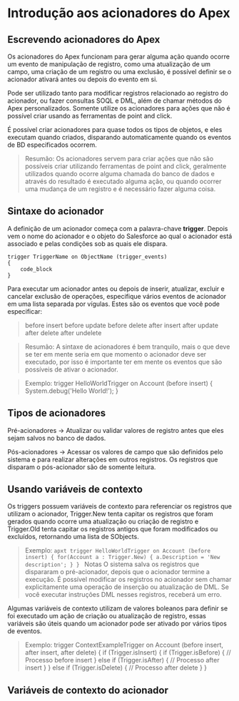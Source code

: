 # Introdução aos acionadores do Apex
## Escrevendo acionadores do Apex
Os acionadores do Apex funcionam para gerar alguma ação quando ocorre um evento
de manipulação de registro, como uma atualização de um campo, uma criação
de um registro ou uma exclusão, é possível definir se o acionador ativará
antes ou depois do evento em si.

Pode ser utilizado tanto para modificar registros relacionado ao registro do 
acionador, ou fazer consultas SOQL e DML, além de chamar métodos do Apex
personalizados. Somente utilize os acionadores para ações que não é possível
criar usando as ferramentas de point and click.

É possível criar acionadores para quase todos os tipos de objetos, e eles executam
quando criados, disparando automaticamente quando os eventos de BD especificados
ocorrem.

>Resumão:
    Os acionadores servem para criar ações que não são possíveis criar utilizando
    ferramentas de point and click, geralmente utilizados quando ocorre alguma
    chamada do banco de dados e através do resultado é executado alguma ação, ou
    quando ocorrer uma mudança de um registro e é necessário fazer alguma coisa.

## Sintaxe do acionador

A definição de um acionador começa com a palavra-chave **trigger**.
Depois vem o nome do acionador e o objeto do Salesforce ao qual o acionador
está associado e pelas condições sob as quais ele dispara.

```apxt
trigger TriggerName on ObjectName (trigger_events)
{
    code_block
}
```

Para executar um acionador antes ou depois de inserir, atualizar, excluir e
cancelar exclusão de operações, especifique vários eventos de acionador em 
uma lista separada por vígulas. Estes são os eventos que você pode especificar:
>before insert
>before update
>before delete
>after insert
>after update
>after delete
>after undelete

>Resumão:
    A sintaxe de acionadores é bem tranquilo, mais o que deve se ter em mente
    seria em que momento o acionador deve ser executado, por isso é importante
    ter em mente os eventos que são possíveis de ativar o acionador.

>Exemplo:
    trigger HelloWorldTrigger on Account (before insert) {
        System.debug('Hello World!');
    }

## Tipos de acionadores

Pré-acionadores -> Atualizar ou validar valores de registro antes que eles
sejam salvos no banco de dados.

Pós-acionadores -> Acessar os valores de campo que são definidos pelo sistema e
para realizar alterações em outros registros. Os registros que disparam
o pós-acionador são de somente leitura.

## Usando variáveis de contexto

Os triggers possuem variáveis de contexto para referenciar os registros que 
utilizam o acionador, Trigger.New tenta capitar os registros que foram gerados
quando ocorre uma atualização ou criação de registro e Trigger.Old tenta 
capitar os registros antigos que foram modificados ou excluídos, retornando
uma lista de SObjects.

>Exemplo:
    ```apxt
    trigger HelloWorldTrigger on Account (before insert)
    {
        for(Account a : Trigger.New)
        {
            a.Description = 'New description';
        }
    }
    ```
>Notas
    O sistema salva os registros que dispararam o pré-acionador, depois que o 
    acionador termine a execução. É possível modificar os registros no acionador
    sem chamar explicitamente uma operação de inserção ou atualização de DML. Se
    você executar instruções DML nesses registros, receberá um erro.

Algumas variáveis de contexto utilizam de valores boleanos para definir se foi 
executado um ação de criação ou atualização de registro, essas variáveis são
úteis quando um acionador pode ser ativado por vários tipos de eventos.

>Exemplo:
    trigger ContextExampleTrigger on Account (before insert, after insert, after delete)
    {
        if (Trigger.isInsert)
        {
            if (Trigger.isBefore)
            {
                // Processo before insert
            }
            else if (Trigger.isAfter) 
            {
                // Processo after insert
            }
        }
        else if (Trigger.isDelete)
        {
            // Processo after delete
        }
    }

## Variáveis de contexto do acionador

